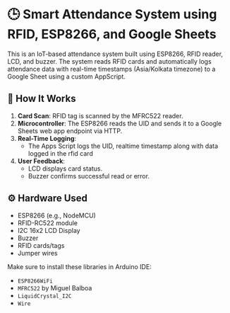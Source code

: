 # 🕒 Smart Attendance System using RFID, ESP8266, and Google Sheets

This is an IoT-based attendance system built using ESP8266, RFID reader, LCD, and buzzer. 
The system reads RFID cards and automatically logs attendance data with real-time timestamps (Asia/Kolkata timezone) to a Google Sheet using a custom AppScript.

## 🧠 How It Works

1. **Card Scan**: RFID tag is scanned by the MFRC522 reader.
2. **Microcontroller**: The ESP8266 reads the UID and sends it to a Google Sheets web app endpoint via HTTP.
3. **Real-Time Logging**:
   - The Apps Script logs the UID, realtime timestamp along with data logged in the rfid card
4. **User Feedback**:
   - LCD displays card status.
   - Buzzer confirms successful read or error.


## ⚙️ Hardware Used

- ESP8266 (e.g., NodeMCU)
- RFID-RC522 module
- I2C 16x2 LCD Display
- Buzzer
- RFID cards/tags
- Jumper wires

Make sure to install these libraries in Arduino IDE:

- `ESP8266WiFi`
- `MFRC522` by Miguel Balboa
- `LiquidCrystal_I2C`
- `Wire`
